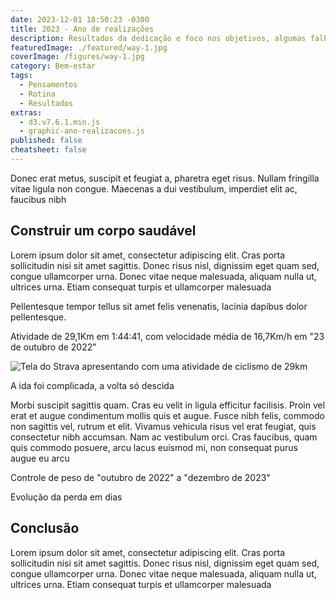 ```yaml
---
date: 2023-12-01 18:50:23 -0300
title: 2023 - Ano de realizações
description: Resultados da dedicação e foco nos objetivos, algumas falhas e muitos acertos
featuredImage: ./featured/way-1.jpg
coverImage: /figures/way-1.jpg
category: Bem-estar
tags:
  - Pensamentos
  - Rotina
  - Resultados
extras:
  - d3.v7.6.1.min.js
  - graphic-ano-realizacoes.js
published: false
cheatsheet: false
---
```


Donec erat metus, suscipit et feugiat a, pharetra eget risus. Nullam fringilla vitae ligula non congue. Maecenas a dui vestibulum, imperdiet elit ac, faucibus nibh

## Construir um corpo saudável

Lorem ipsum dolor sit amet, consectetur adipiscing elit. Cras porta sollicitudin nisi sit amet sagittis. Donec risus nisl, dignissim eget quam sed, congue ullamcorper urna. Donec vitae neque malesuada, aliquam nulla ut, ultrices urna. Etiam consequat turpis et ullamcorper malesuada

Pellentesque tempor tellus sit amet felis venenatis, lacinia dapibus dolor pellentesque.

<p class="center bold">Atividade de 29,1Km em 1:44:41, com velocidade média de 16,7Km/h em "23 de outubro de 2022"</p>

![Tela do Strava apresentando com uma atividade de ciclismo de 29km](/figures/realizacoes_strava_23.10.jpg)

<p class="center">A ida foi complicada, a volta só descida</p>

Morbi suscipit sagittis quam. Cras eu velit in ligula efficitur facilisis. Proin vel erat et augue condimentum mollis quis et augue. Fusce nibh felis, commodo non sagittis vel, rutrum et elit. Vivamus vehicula risus vel erat feugiat, quis consectetur nibh accumsan. Nam ac vestibulum orci. Cras faucibus, quam quis commodo posuere, arcu lacus euismod mi, non consequat purus augue eu arcu

<p class="center bold">Controle de peso de "outubro de 2022" a "dezembro de 2023"</p>
<p class="center bold">Evolução da perda em dias</p>

<div id="d3_wrapper" class="d3_graph">
  <div id="loading_graphic"></div>
</div>

## Conclusão

Lorem ipsum dolor sit amet, consectetur adipiscing elit. Cras porta sollicitudin nisi sit amet sagittis. Donec risus nisl, dignissim eget quam sed, congue ullamcorper urna. Donec vitae neque malesuada, aliquam nulla ut, ultrices urna. Etiam consequat turpis et ullamcorper malesuada
